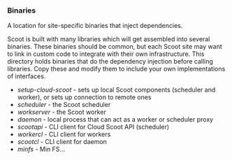### Binaries

A location for site-specific binaries that inject dependencies.

Scoot is built with many libraries which will get assembled into several binaries. These binaries should be common, but each Scoot site may want to link in custom code to integrate with their own infrastructure. This directory holds binaries that do the dependency injection before calling libraries. Copy these and modify them to include your own implementations of interfaces.

* _setup-cloud-scoot_ - sets up local Scoot components (scheduler and worker), or sets up connection to remote ones
* _scheduler_ - the Scoot scheduler
* _workserver_ - the Scoot worker
* _daemon_ - local process that can act as a worker or scheduler proxy
* _scootapi_ - CLI client for Cloud Scoot API (scheduler)
* _workercl_ - CLI client for workers
* _scootcl_ - CLI client for daemon
* _minfs_ - Min FS...
